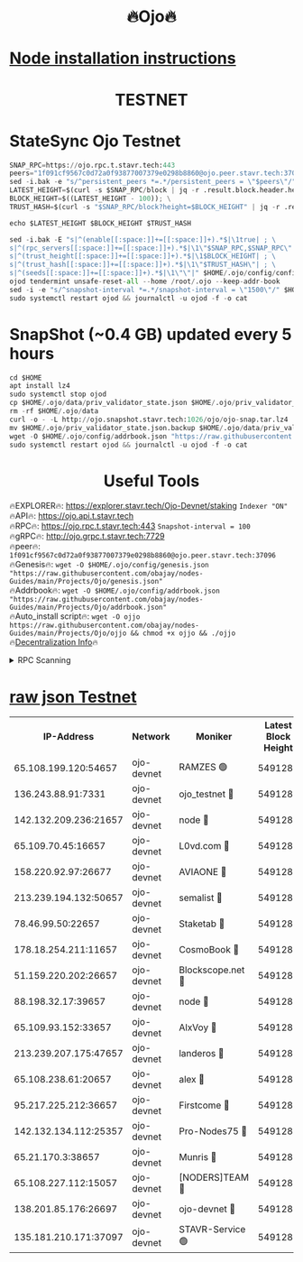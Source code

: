 <h1 align="center"> 🔥Ojo🔥</h1>

[Node installation instructions](https://github.com/obajay/nodes-Guides/tree/main/Projects/Ojo)
=

<h1 align="center"> TESTNET</h1>

# StateSync Ojo Testnet
```python
SNAP_RPC=https://ojo.rpc.t.stavr.tech:443
peers="1f091cf9567c0d72a0f93877007379e0298b8860@ojo.peer.stavr.tech:37096"
sed -i.bak -e "s/^persistent_peers *=.*/persistent_peers = \"$peers\"/" $HOME/.ojo/config/config.toml
LATEST_HEIGHT=$(curl -s $SNAP_RPC/block | jq -r .result.block.header.height); \
BLOCK_HEIGHT=$((LATEST_HEIGHT - 100)); \
TRUST_HASH=$(curl -s "$SNAP_RPC/block?height=$BLOCK_HEIGHT" | jq -r .result.block_id.hash)

echo $LATEST_HEIGHT $BLOCK_HEIGHT $TRUST_HASH

sed -i.bak -E "s|^(enable[[:space:]]+=[[:space:]]+).*$|\1true| ; \
s|^(rpc_servers[[:space:]]+=[[:space:]]+).*$|\1\"$SNAP_RPC,$SNAP_RPC\"| ; \
s|^(trust_height[[:space:]]+=[[:space:]]+).*$|\1$BLOCK_HEIGHT| ; \
s|^(trust_hash[[:space:]]+=[[:space:]]+).*$|\1\"$TRUST_HASH\"| ; \
s|^(seeds[[:space:]]+=[[:space:]]+).*$|\1\"\"|" $HOME/.ojo/config/config.toml
ojod tendermint unsafe-reset-all --home /root/.ojo --keep-addr-book
sed -i -e "s/^snapshot-interval *=.*/snapshot-interval = \"1500\"/" $HOME/.ojo/config/app.toml
sudo systemctl restart ojod && journalctl -u ojod -f -o cat
```
# SnapShot (~0.4 GB) updated every 5 hours
```python
cd $HOME
apt install lz4
sudo systemctl stop ojod
cp $HOME/.ojo/data/priv_validator_state.json $HOME/.ojo/priv_validator_state.json.backup
rm -rf $HOME/.ojo/data
curl -o - -L http://ojo.snapshot.stavr.tech:1026/ojo/ojo-snap.tar.lz4 | lz4 -c -d - | tar -x -C $HOME/.ojo --strip-components 2
mv $HOME/.ojo/priv_validator_state.json.backup $HOME/.ojo/data/priv_validator_state.json
wget -O $HOME/.ojo/config/addrbook.json "https://raw.githubusercontent.com/obajay/nodes-Guides/main/Projects/Ojo/addrbook.json"
sudo systemctl restart ojod && journalctl -u ojod -f -o cat
```
 <h1 align="center"> Useful Tools</h1>

🔥EXPLORER🔥:        https://explorer.stavr.tech/Ojo-Devnet/staking        `Indexer "ON"` \
🔥API🔥:                     https://ojo.api.t.stavr.tech \
🔥RPC🔥:                    https://ojo.rpc.t.stavr.tech:443              `Snapshot-interval = 100` \
🔥gRPC🔥:                  http://ojo.grpc.t.stavr.tech:7729 \
🔥peer🔥:                   `1f091cf9567c0d72a0f93877007379e0298b8860@ojo.peer.stavr.tech:37096` \
🔥Genesis🔥:    ```wget -O $HOME/.ojo/config/genesis.json "https://raw.githubusercontent.com/obajay/nodes-Guides/main/Projects/Ojo/genesis.json"``` \
🔥Addrbook🔥:    ```wget -O $HOME/.ojo/config/addrbook.json "https://raw.githubusercontent.com/obajay/nodes-Guides/main/Projects/Ojo/addrbook.json"``` \
🔥Auto_install script🔥: ```wget -O ojjo https://raw.githubusercontent.com/obajay/nodes-Guides/main/Projects/Ojo/ojjo && chmod +x ojjo && ./ojjo``` \
🔥[Decentralization Info](https://github.com/obajay/StateSync-snapshots/tree/main/Projects/Ojo/Decentralization)🔥



<details>
<summary>RPC Scanning</summary>

<h2 align="center"> We scan nodes in real time every 4 hours. And we provide the final result of RPC endpoints.
We cannot influence the operation of these nodes in any way. </h2>


```python
If Voting Power is higher than 0 --> then the Node is a validator of the network and may be subject to attack and be a potential threat to the chain.
```
```python
We marked such validators with a red symbol
```

</details>

[raw json Testnet](https://rpc-check.ojot.stavr.tech/ojot/rpc-ojot-result.json)
=


<table><tr><th>IP-Address</th><th>Network</th><th>Moniker</th><th>Latest Block Height</th><th>Earliest Block Height</th><th>Catching Up</th><th>Tx Index</th><th>Voting Power</th><th>Scan Time</th></tr><tr><td>65.108.199.120:54657</td><td>ojo-devnet</td><td>RAMZES 🟢</td><td>5491284</td><td>306156</td><td>False</td><td>on</td><td>0</td><td>2024-02-18T07:04:05.063602637UTC</td></tr><tr><td>136.243.88.91:7331</td><td>ojo-devnet</td><td>ojo_testnet 🔴</td><td>5491286</td><td>308845</td><td>False</td><td>on</td><td>1000</td><td>2024-02-18T07:04:13.376196353UTC</td></tr><tr><td>142.132.209.236:21657</td><td>ojo-devnet</td><td>node 🔴</td><td>5491288</td><td>350001</td><td>False</td><td>on</td><td>1999</td><td>2024-02-18T07:04:27.153038589UTC</td></tr><tr><td>65.109.70.45:16657</td><td>ojo-devnet</td><td>L0vd.com 🔴</td><td>5491289</td><td>695918</td><td>False</td><td>off</td><td>998</td><td>2024-02-18T07:04:35.256002009UTC</td></tr><tr><td>158.220.92.97:26677</td><td>ojo-devnet</td><td>AVIAONE 🔴</td><td>5491287</td><td>2754001</td><td>False</td><td>on</td><td>19926</td><td>2024-02-18T07:04:21.993572506UTC</td></tr><tr><td>213.239.194.132:50657</td><td>ojo-devnet</td><td>semalist 🔴</td><td>5491284</td><td>3223522</td><td>False</td><td>on</td><td>21037</td><td>2024-02-18T07:04:05.337944635UTC</td></tr><tr><td>78.46.99.50:22657</td><td>ojo-devnet</td><td>Staketab 🔴</td><td>5491289</td><td>4254801</td><td>False</td><td>on</td><td>1276</td><td>2024-02-18T07:04:35.503756147UTC</td></tr><tr><td>178.18.254.211:11657</td><td>ojo-devnet</td><td>CosmoBook 🔴</td><td>5491288</td><td>4392001</td><td>False</td><td>off</td><td>1047</td><td>2024-02-18T07:04:29.568824688UTC</td></tr><tr><td>51.159.220.202:26657</td><td>ojo-devnet</td><td>Blockscope.net 🔴</td><td>5491284</td><td>4425001</td><td>False</td><td>on</td><td>1917</td><td>2024-02-18T07:04:04.253296414UTC</td></tr><tr><td>88.198.32.17:39657</td><td>ojo-devnet</td><td>node 🔴</td><td>5491288</td><td>4710001</td><td>False</td><td>on</td><td>97242</td><td>2024-02-18T07:04:29.861773825UTC</td></tr><tr><td>65.109.93.152:33657</td><td>ojo-devnet</td><td>AlxVoy 🔴</td><td>5491288</td><td>4943001</td><td>False</td><td>on</td><td>4491415</td><td>2024-02-18T07:04:26.829942523UTC</td></tr><tr><td>213.239.207.175:47657</td><td>ojo-devnet</td><td>landeros 🔴</td><td>5491287</td><td>4967924</td><td>False</td><td>off</td><td>11083</td><td>2024-02-18T07:04:22.300513600UTC</td></tr><tr><td>65.108.238.61:20657</td><td>ojo-devnet</td><td>alex 🔴</td><td>5491284</td><td>5131001</td><td>False</td><td>on</td><td>11359</td><td>2024-02-18T07:04:04.628191997UTC</td></tr><tr><td>95.217.225.212:36657</td><td>ojo-devnet</td><td>Firstcome 🔴</td><td>5491285</td><td>5251946</td><td>False</td><td>on</td><td>13566</td><td>2024-02-18T07:04:11.085745746UTC</td></tr><tr><td>142.132.134.112:25357</td><td>ojo-devnet</td><td>Pro-Nodes75 🔴</td><td>5491285</td><td>5391285</td><td>False</td><td>on</td><td>24651</td><td>2024-02-18T07:04:08.359086210UTC</td></tr><tr><td>65.21.170.3:38657</td><td>ojo-devnet</td><td>Munris 🔴</td><td>5491285</td><td>5391285</td><td>False</td><td>off</td><td>20123</td><td>2024-02-18T07:04:10.768386365UTC</td></tr><tr><td>65.108.227.112:15057</td><td>ojo-devnet</td><td>[NODERS]TEAM 🔴</td><td>5491289</td><td>5391289</td><td>False</td><td>off</td><td>9999</td><td>2024-02-18T07:04:34.653076281UTC</td></tr><tr><td>138.201.85.176:26697</td><td>ojo-devnet</td><td>ojo-devnet 🔴</td><td>5491289</td><td>5391289</td><td>False</td><td>on</td><td>1000024000</td><td>2024-02-18T07:04:34.940139930UTC</td></tr><tr><td>135.181.210.171:37097</td><td>ojo-devnet</td><td>STAVR-Service 🟢</td><td>5491284</td><td>5489301</td><td>False</td><td>on</td><td>0</td><td>2024-02-18T07:04:05.990775524UTC</td></tr></table>
